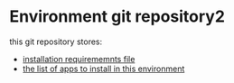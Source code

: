 # Environment git repository2

this git repository stores:
 
 * [installation requirememnts file](jx-requirements.yml) 
 * [the list of apps to install in this environment](jx-apps.yml)
